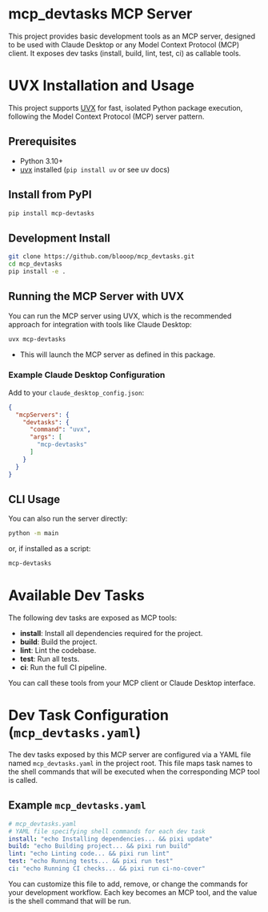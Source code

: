 # mcp_devtasks MCP Server

This project provides basic development tools as an MCP server, designed to be used with Claude Desktop or any Model Context Protocol (MCP) client. It exposes dev tasks (install, build, lint, test, ci) as callable tools.

# UVX Installation and Usage

This project supports [UVX](https://github.com/astral-sh/uv) for fast, isolated Python package execution, following the Model Context Protocol (MCP) server pattern.

## Prerequisites
- Python 3.10+
- [uvx](https://github.com/astral-sh/uv) installed (`pip install uv` or see uv docs)

## Install from PyPI

```bash
pip install mcp-devtasks
```

## Development Install

```bash
git clone https://github.com/blooop/mcp_devtasks.git
cd mcp_devtasks
pip install -e .
```

## Running the MCP Server with UVX

You can run the MCP server using UVX, which is the recommended approach for integration with tools like Claude Desktop:

```bash
uvx mcp-devtasks
```

- This will launch the MCP server as defined in this package.

### Example Claude Desktop Configuration

Add to your `claude_desktop_config.json`:

```json
{
  "mcpServers": {
    "devtasks": {
      "command": "uvx",
      "args": [
        "mcp-devtasks"
      ]
    }
  }
}
```

## CLI Usage

You can also run the server directly:

```bash
python -m main
```

or, if installed as a script:

```bash
mcp-devtasks
```

# Available Dev Tasks

The following dev tasks are exposed as MCP tools:

- **install**: Install all dependencies required for the project.
- **build**: Build the project.
- **lint**: Lint the codebase.
- **test**: Run all tests.
- **ci**: Run the full CI pipeline.

You can call these tools from your MCP client or Claude Desktop interface.

# Dev Task Configuration (`mcp_devtasks.yaml`)

The dev tasks exposed by this MCP server are configured via a YAML file named `mcp_devtasks.yaml` in the project root. This file maps task names to the shell commands that will be executed when the corresponding MCP tool is called.

## Example `mcp_devtasks.yaml`

```yaml
# mcp_devtasks.yaml
# YAML file specifying shell commands for each dev task
install: "echo Installing dependencies... && pixi update"
build: "echo Building project... && pixi run build"
lint: "echo Linting code... && pixi run lint"
test: "echo Running tests... && pixi run test"
ci: "echo Running CI checks... && pixi run ci-no-cover"
```

You can customize this file to add, remove, or change the commands for your development workflow. Each key becomes an MCP tool, and the value is the shell command that will be run.
